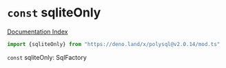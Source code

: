 # `const` sqliteOnly

[Documentation Index](../README.md)

```ts
import {sqliteOnly} from "https://deno.land/x/polysql@v2.0.14/mod.ts"
```

`const` sqliteOnly: SqlFactory

